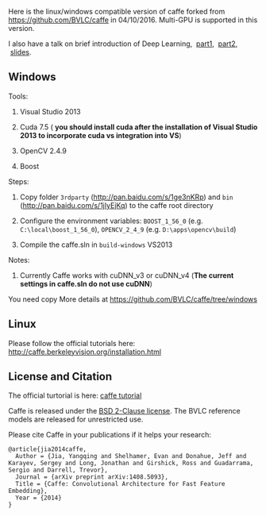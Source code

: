 Here is the linux/windows compatible version of caffe forked from https://github.com/BVLC/caffe in 04/10/2016. Multi-GPU is
supported in this version.

I also have a talk on brief introduction of Deep Learning, &nbsp;[part1](http://v.youku.com/v_show/id_XMTYyMTk1NDU2MA==.html), &nbsp;[part2](http://v.youku.com/v_show/id_XMTYyMTk2MTEwOA==.html), &nbsp;[slides](http://pan.baidu.com/s/1hrMmyS8).

## Windows
Tools:

1. Visual Studio 2013

2. Cuda 7.5 (&nbsp;**you should install cuda after the installation of Visual Studio 2013 to incorporate cuda vs integration into VS**)

3. OpenCV 2.4.9

4. Boost

Steps:

1. Copy folder `3rdparty` (http://pan.baidu.com/s/1ge3nKRp) and `bin` (http://pan.baidu.com/s/1jIyEjKq) to the caffe root directory

2. Configure the environment variables: `BOOST_1_56_0` (e.g. `C:\local\boost_1_56_0`), `OPENCV_2_4_9` (e.g. `D:\apps\opencv\build`)

3. Compile the caffe.sln in `build-windows` VS2013

Notes:

1. Currently Caffe works with cuDNN_v3 or cuDNN_v4 (**The current settings in caffe.sln do not use cuDNN**)

You need copy More details at https://github.com/BVLC/caffe/tree/windows

## Linux

Please follow the official tutorials here: http://caffe.berkeleyvision.org/installation.html 

## License and Citation

The official turtorial is here: [caffe tutorial](http://caffe.berkeleyvision.org/installation.html)

Caffe is released under the [BSD 2-Clause license](https://github.com/BVLC/caffe/blob/master/LICENSE).
The BVLC reference models are released for unrestricted use.

Please cite Caffe in your publications if it helps your research:

    @article{jia2014caffe,
      Author = {Jia, Yangqing and Shelhamer, Evan and Donahue, Jeff and Karayev, Sergey and Long, Jonathan and Girshick, Ross and Guadarrama, Sergio and Darrell, Trevor},
      Journal = {arXiv preprint arXiv:1408.5093},
      Title = {Caffe: Convolutional Architecture for Fast Feature Embedding},
      Year = {2014}
    }
